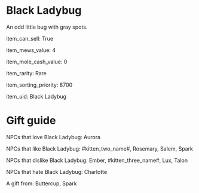 # Black Ladybug

An odd little bug with gray spots.

item_can_sell: True

item_mews_value: 4

item_mole_cash_value: 0

item_rarity: Rare

item_sorting_priority: 8700

item_uid: Black Ladybug

# Gift guide

NPCs that love Black Ladybug: Aurora

NPCs that like Black Ladybug: #kitten_two_name#, Rosemary, Salem, Spark

NPCs that dislike Black Ladybug: Ember, #kitten_three_name#, Lux, Talon

NPCs that hate Black Ladybug: Charlotte

A gift from: Buttercup, Spark